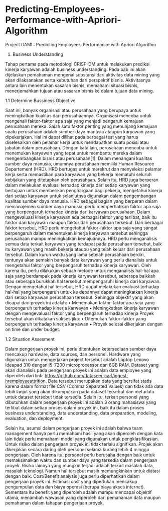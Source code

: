 # Predicting-Employees-Performance-with-Apriori-Algorithm
Project DAMI : Predicting Employee’s Performance with Apriori Algorithm

1. Business Understanding

Tahap pertama pada metodologi CRISP-DM untuk melakukan prediksi kinerja karyawan adalah business understanding. Pada bab ini akan dijelaskan pemahaman mengenai substansi dari aktivitas data mining yang akan dilaksanakan serta kebutuhan dari perspektif bisnis. Aktivitasnya antara lain menentukan sasaran bisnis, memahami situasi bisnis, menerjemahkan tujuan atau sasaran bisnis ke dalam tujuan data mining.

1.1 Determine Bussiness Objective

Saat ini, banyak organisasi atau perusahaan yang berupaya untuk meningkatkan kualitas dari perusahaannya. Organisasi mencoba untuk mengenali faktor-faktor apa saja yang menjadi pengaruh kemajuan perusahaan mereka. Salah satu faktor penting yang menunjang kemajuan suatu perusahaan adalah sumber daya manusia ataupun karyawan yang dipekerjakan. Hal ini dapat dilihat pada berbagai test yang harus diselesaikan oleh pelamar kerja untuk mendapatkan suatu posisi atau jabatan dalam perusahaan. Dengan kata lain, perusahaan mencoba untuk menemukan karyawan yang tepat untuk membantu mereka dalam mengembangkan bisnis atau perusahaan[1]. Dalam menangani kualitas sumber daya manusia, umumnya perusahaan memiliki Human Resource Departement (HRD). HRD bertugas untuk merekrut dan menyeleksi pelamar kerja serta memastikan para karyawan yang bekerja mematuhi seluruh kebijakan yang ditetapkan oleh perusahaan. Selain itu, HRD juga berperan dalam melakukan evaluasi terhadap kinerja dari setiap karyawan yang bertujuan untuk memberikan penghargaan bagi pekerja, mengetahui kinerja dari setiap karyawan untuk selanjutnya digunakan dalam pengembangan kualitas sumber daya manusia.
HRD sebagai bagian yang berperan dalam memanajemen sumber daya manusia, perlu memperhatikan faktor apa saja yang berpengaruh terhadap kinerja dari karyawan perusahaan. Dalam mengevaluasi kinerja karyawan ada berbagai faktor yang terlibat, baik itu faktor dari karyawan maupun faktor dari perusahaan tersebut. Dari berbagai faktor tersebut, HRD perlu mengetahui faktor-faktor apa saja yang sangat berpengaruh dalam menentukan kinerja karyawan tersebut sehingga perusahaan mampu meningkatkan kemajuannya. 
HRD perlu menganalisis semua data terkait karyawan yang terdapat pada perusahaan tersebut, baik itu karyawan yang masih bekerja ataupu yang telah keluar dari perusahaan tersebut. Dalam kurun waktu yang lama setelah perusahaan berdiri, tentunya akan semakin banyak data karyawan yang perlu dianalisis untuk mengetahui faktor yang berpengaruh terhadap kinerja karyawan. Oleh karena itu, perlu dilakukan sebuah metode untuk menganalisis hal-hal apa saja yang berdampak pada kinerja karyawan tersebut, seberapa baikkah atau seberapa burukkah hal tersebut mempengaruhi kinerja dari karyawan. Dengan mengetahui hal tersebut, HRD dapat melakukan evaluasi terhadap hal-hal yang berpengaruh untuk ke depannya dapat meningkatkan kinerja dari setiap karyawan perusahaan tersebut. 
Sehingga objektif yang akan dicapai dari proyek ini adalah:
•	Menemukan faktor-faktor apa saja yang berpengaruh terhadap kinerja karwayan
•	Meningkatkan kinerja karyawan dengan mengevaluasi faktor yang berpengaruh terhadap kinerja
Proyek tersebut akan dikatakan sukses jika:
•	Ditemukan faktor-faktor yang berpengaruh terhadap kinerja karyawan
•	Proyek selesai dikerjakan dengan on time dan under budget.

1.2 Situation Assesment

Dalam pengerjaan proyek ini, perlu ditentukan ketersediaan sumber daya mencakup hardware, data sources, dan personel. Hardware yang digunakan untuk mengerjakan project tersebut adalah Laptop Lenovo Ideapad 310 dengan i5-7200 microprocessor dan 8GB RAM. Dataset yang akan dianalisis pada pengerjaan proyek ini adalah data employee yang diperoleh dari link: https://github.com/dataseer-carl/ingest-hremployeeattrition. Data tersebut merupakan data yang bersifat statis karena dalam format file CSV (Comma Separated Values) dan tidak ada data lebih lanjut yang akan dikumpulkan pada dataset tersebut dan metadata untuk dataset tersebut tidak tersedia. Selain itu, terkait personel yang dibutuhkan dalam pengerjaan proyek ini adalah 3 orang mahasiswa yang terlibat dalam setiap proses dalam proyek ini, baik itu dalam proses business understanding, data understanding, data preparation, modeling, evaluation, dan deployment.

Selain itu, asumsi dalam pengerjaan proyek ini adalah bahwa team management hanya perlu memahami hasil yang akan diperoleh dengan kata lain tidak perlu memahami model yang digunakan untuk pengklasifikasian.  Untuk risiko dalam pengerjaan proyek ini tidak terlalu signifikan. Projek akan dikerjakan secara daring oleh personel selama kurang lebih 4 minggu pengerjaan. Oleh karena itu, personel perlu berusaha dengan baik untuk memaksimalkan waktu dan sumber daya yang tersedia dalam pengerjaan proyek. Risiko lainnya yang mungkin terjadi adalah terkait masalah data, masalah teknologi. Namun hal tersebut masih memungkinkan untuk diatasi dengan baik. Cost/Benefit analysis juga perlu diperhatikan dalam pengerjaan proyek ini. Estimasi cost yang diperlukan mencakup pengumpulan data dan biaya operasi (berupa biaya akses internet). Sementara itu benefit yang diperoleh adalah mampu mencapai objektif utama, menambah wawasan yang diperoleh dari pemahaman data maupun pemahaman dalam tahapan pengerjaan proyek.



